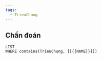 ```yaml
---
tags:
  - TrieuChung
---
```

## Chẩn đoán
```dataview
LIST
WHERE contains(TrieuChung, [[{{NAME}}]])
```
